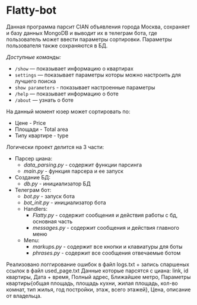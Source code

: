 # Flatty-bot
Данная программа парсит CIAN объявления города Москва, сохраняет и базу данных MongoDB и выводит их в телеграм бота, где пользователь может ввести параметры сортировки. Параметры пользователя также сохраняются в БД.


*Доступные команды:*
* `/show` — показывает информацию о квартирах
* `settings` — показывает параметры которы можно настроить для лучшего поиска
* `show parameters` - показывает настроенные параметры
* `/help` — показывает информацию о боте
* `/about` — узнать о боте

На данный момент юзер может сортировать по:
* Цене - Price
* Площади - Total area
* Типу квартире - type


Логически проект делится на 3 части:
* Парсер циана:
  * *data_parsing.py* - содержит функции парсинга
  * *main.py* - функция парсера и ее запуск 
* Создание БД:
  * *db.py* - инициализатор БД
* Телеграм бот:
  * *bot.py* - запуск бота
  * *bot_init.py* - инициализатор бота
  * Handlers:
    * *Flatty.py* - содержит сообщения и действия работы с бд, основная часть
    * *messages.py* - содержит сообщения и действия главного меню 
  * Menu:
    * *markups.py* - содержит все кнопки и клавиатуры для боты
    * *phrases.py* - содержит все сообщения отвечаемые ботом

Реализовано логгирование ошибок в файл logs.txt + запись спаршеных ссылок в файл used_page.txt
Данные которые парсятся с циана: link, id квартиры, Дата + время, Полный адрес, Ближайшее метро, Параметры квартиры{общая площадь, площадь кухни, жилая площадь, кол-во комнат, тип жилья, год постройки, этаж, всего этажей}, Цена, описание от владельца.
